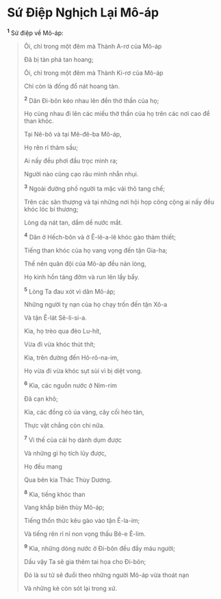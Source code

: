 # Sứ Điệp Nghịch Lại Mô-áp
<sup><b>1</b></sup> Sứ điệp về Mô-áp:

> Ôi, chỉ trong một đêm mà Thành A-rơ của Mô-áp
>
> Đã bị tàn phá tan hoang;
>
> Ôi, chỉ trong một đêm mà Thành Ki-rơ của Mô-áp
>
> Chỉ còn là đống đổ nát hoang tàn.
>
> <sup><b>2</b></sup> Dân Đi-bôn kéo nhau lên đền thờ thần của họ;
>
> Họ cùng nhau đi lên các miếu thờ thần của họ trên các nơi cao để than khóc.
>
> Tại Nê-bô và tại Mê-đê-ba Mô-áp,
>
> Họ rên rỉ thảm sầu;
>
> Ai nấy đều phơi đầu trọc mình ra;
>
> Người nào cũng cạo râu mình nhẵn nhụi.
>
> <sup><b>3</b></sup> Ngoài đường phố người ta mặc vải thô tang chế;
>
> Trên các sân thượng và tại những nơi hội họp công cộng ai nấy đều khóc lóc bi thương;
>
> Lòng dạ nát tan, dầm dề nước mắt.
>
> <sup><b>4</b></sup> Dân ở Hếch-bôn và ở Ê-lê-a-lê khóc gào thảm thiết;
>
> Tiếng than khóc của họ vang vọng đến tận Gia-ha;
>
> Thế nên quân đội của Mô-áp đều nản lòng,
>
> Họ kinh hồn táng đởm và run lên lẩy bẩy.
>
> <sup><b>5</b></sup> Lòng Ta đau xót vì dân Mô-áp;
>
> Những người tỵ nạn của họ chạy trốn đến tận Xô-a
>
> Và tận Ê-lát Sê-li-si-a.
>
> Kìa, họ trèo qua đèo Lu-hít,
>
> Vừa đi vừa khóc thút thít;
>
> Kìa, trên đường đến Hô-rô-na-im,
>
> Họ vừa đi vừa khóc sụt sùi vì bị diệt vong.
>
> <sup><b>6</b></sup> Kìa, các nguồn nước ở Nim-rim
>
> Đã cạn khô;
>
> Kìa, các đồng cỏ úa vàng, cây cối héo tàn,
>
> Thực vật chẳng còn chi nữa.
>
> <sup><b>7</b></sup> Vì thế của cải họ dành dụm được
>
> Và những gì họ tích lũy được,
>
> Họ đều mang
>
> Qua bên kia Thác Thùy Dương.
>
> <sup><b>8</b></sup> Kìa, tiếng khóc than
>
> Vang khắp biên thùy Mô-áp;
>
> Tiếng thổn thức kêu gào vào tận Ê-la-im;
>
> Và tiếng rên rỉ nỉ non vọng thấu Bê-e Ê-lim.
>
> <sup><b>9</b></sup> Kìa, những dòng nước ở Đi-bôn đều đầy máu người;
>
> Dầu vậy Ta sẽ gia thêm tai họa cho Đi-bôn;
>
> Đó là sư tử sẽ đuổi theo những người Mô-áp vừa thoát nạn
>
> Và những kẻ còn sót lại trong xứ.